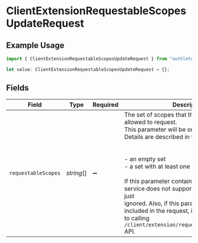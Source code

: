# ClientExtensionRequestableScopesUpdateRequest

## Example Usage

```typescript
import { ClientExtensionRequestableScopesUpdateRequest } from "authlete/models";

let value: ClientExtensionRequestableScopesUpdateRequest = {};
```

## Fields

| Field                                                                                                                                                                                                                                                                                                                                                                                                                                                                    | Type                                                                                                                                                                                                                                                                                                                                                                                                                                                                     | Required                                                                                                                                                                                                                                                                                                                                                                                                                                                                 | Description                                                                                                                                                                                                                                                                                                                                                                                                                                                              |
| ------------------------------------------------------------------------------------------------------------------------------------------------------------------------------------------------------------------------------------------------------------------------------------------------------------------------------------------------------------------------------------------------------------------------------------------------------------------------ | ------------------------------------------------------------------------------------------------------------------------------------------------------------------------------------------------------------------------------------------------------------------------------------------------------------------------------------------------------------------------------------------------------------------------------------------------------------------------ | ------------------------------------------------------------------------------------------------------------------------------------------------------------------------------------------------------------------------------------------------------------------------------------------------------------------------------------------------------------------------------------------------------------------------------------------------------------------------ | ------------------------------------------------------------------------------------------------------------------------------------------------------------------------------------------------------------------------------------------------------------------------------------------------------------------------------------------------------------------------------------------------------------------------------------------------------------------------ |
| `requestableScopes`                                                                                                                                                                                                                                                                                                                                                                                                                                                      | *string*[]                                                                                                                                                                                                                                                                                                                                                                                                                                                               | :heavy_minus_sign:                                                                                                                                                                                                                                                                                                                                                                                                                                                       | The set of scopes that the client application is allowed to request.<br/>This parameter will be one of the following. Details are described in the description.<br/><br/><br/>- an empty set<br/>- a set with at least one element<br/><br/>If this parameter contains scopes that the service does not support, those scopes are just<br/>ignored. Also, if this parameter is `null` or is not included in the request, it is equivalent<br/>to calling `/client/extension/requestable_scopes/delete` API.<br/> |